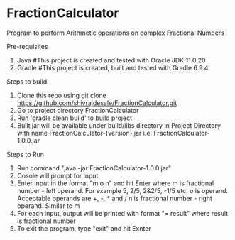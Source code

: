 # FractionCalculator
Program to perform Arithmetic operations on complex Fractional Numbers

Pre-requisites
1. Java  #This project is created and tested with Oracle JDK 11.0.20
2. Gradle #This project is created, built and tested with Gradle 6.9.4

Steps to build
1. Clone this repo using git clone https://github.com/shivrajdesale/FractionCalculator.git
2. Go to project directory FractionCalculator
3. Run 'gradle clean build' to build project
4. Built jar will be available under build/libs directory in Project Directory with name FractionCalculator-{version}.jar
   i.e. FractionCalculator-1.0.0.jar

Steps to Run
1. Run command "java -jar FractionCalculator-1.0.0.jar"
2. Cosole will prompt for input
3. Enter input in the format "m o n" and hit Enter
   where m is fractional number - left operand. For example 5, 2/5, 2&2/5, -1/5 etc.
         o is operand. Acceptable operands are +, -, * and /
         n is fractional number - right operand. Similar to m
4. For each input, output will be printed with format "= result"
   where result is fractional number
5. To exit the program, type "exit" and hit Exnter



